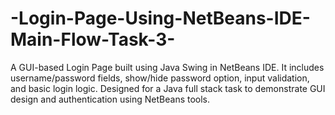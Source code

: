 # -Login-Page-Using-NetBeans-IDE-Main-Flow-Task-3-
A GUI-based Login Page built using Java Swing in NetBeans IDE. It includes username/password fields, show/hide password option, input validation, and basic login logic. Designed for a Java full stack task to demonstrate GUI design and authentication using NetBeans tools.
